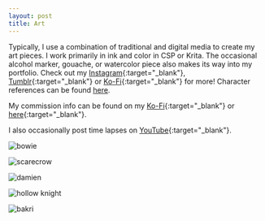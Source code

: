 ```yaml
---
layout: post
title: Art
---
```


Typically, I use a combination of traditional and digital media to create my art pieces. I work primarily in ink and color in CSP or Krita. The occasional alcohol marker, gouache, or watercolor piece also makes its way into my portfolio. Check out my [Instagram](https://www.instagram.com/teawizardry/){:target="\_blank"}, [Tumblr](teawizardry.tumblr.com){:target="\_blank"} or [Ko-Fi](https://ko-fi.com/teawizardry){:target="\_blank"} for more! Character references can be found [here](https://teawizardry.github.io/characters).

My commission info can be found on my [Ko-Fi](https://ko-fi.com/teawizardry){:target="\_blank"} or [here](https://teawizardry.github.io/CommissionInfo.html){:target="\_blank"}.

I also occasionally post time lapses on [YouTube](https://www.youtube.com/channel/UCcZNGl0wgH3UN8hA4PzbfSg){:target="\_blank"}.

![bowie](https://64.media.tumblr.com/cab78875bff7f8550faedcfd6c3e65e9/77b329c128fa52dc-08/s2048x3072/7c9b73e2231aba64f3d6c63bc94b3133df15fedc.jpg "bowie") 

![scarecrow](/images/banjo_bakri.jpg "scarecrow") 

![damien](https://64.media.tumblr.com/b0e8374874aa2c3630546d4834889c37/04d05200b6b0a36b-31/s2048x3072/7a4952b4b5702b35183f451397f86611c3f64cc5.jpg "damien") 

![hollow knight](https://64.media.tumblr.com/10b603458a1e76f72593e9372e0b33ef/90b2d154b3ec0ef2-18/s2048x3072/9035ba56efad0b961aa3a389153b890d7b4764df.jpg "hollow knight")

![bakri](https://64.media.tumblr.com/318a08a46a9881c84457fba8d2b5b9c1/2c5cc4217509438f-18/s2048x3072/11d8b0e5a6527e189202f2feb6e5d2e27388c1bb.jpg "bakri")

